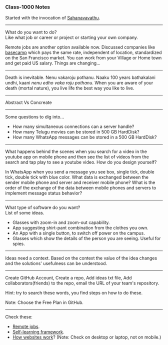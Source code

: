 ### Class-1000 Notes

Started with the invocation of [Sahanavavathu](https://youtu.be/OUu1uxzvkgc?t=486).  

---

What do you want to do?  
Like what job or career or project or starting your own company.  

Remote jobs are another option available now. Discussed companies like [basecamp](https://basecamp.com/about/jobs) which pays the same rate, independent of location, standardized on the San Francisco market. You can work from your Village or Home town and get paid US salary. Things are changing...  

---

Death is inevitable. Nenu vakaroju pothanu. Naaku 100 years bathakalani undhi, kaani *nenu edho vaka roju pothanu*. When you are aware of your death (mortal nature), you live life the best way you like to live.

---

Abstract Vs Concreate

---

Some questions to dig into...
+ How many simultaneous connections can a server handle?
+ How many Telugu movies can be stored in 500 GB HardDisk?
+ How many WhatsApp messages can be stored in a 500 GB HardDisk?

---

What happens behind the scenes when you search for a video in the youtube app on mobile phone and then see the list of videos from the search and tap play to see a youtube video. How do you design yourself?  
  
In WhatsApp when you send a message you see box, single tick, double tick, double tick with blue color. What data is exchanged between the sender mobile phone and server and receiver mobile phone? What is the order of the exchange of the data between mobile phones and servers to implement message status behavior?  

---

What type of software do you want?  
List of some ideas.
+ Glasses with zoom-in and zoom-out capability.
+ App suggesting shirt-pant combination from the clothes you own.
+ An App with a single button, to switch off power on the campus.
+ Glasses which show the details of the person you are seeing. Useful for spies. 

---

Ideas need a context. Based on the context the value of the idea changes and the solutions' usefulness can be understood.

---

Create GitHub Account, Create a repo, Add ideas txt file, Add collaborators(friends) to the repo, email the URL of your team's repository.  

Hint: try to search these words, you find steps on how to do these.  

Note: Choose the Free Plan in GitHub.
  
---

Check these:
+ [Remote jobs](https://remote.com/search).
+ [Self-learning framework](http://plusjade.com/posts/a-framework-for-self-learning/).
+ [How websites work](http://nilclass.com/courses/how-websites-work/)? (Note: Check on desktop or laptop, not on mobile.) 

